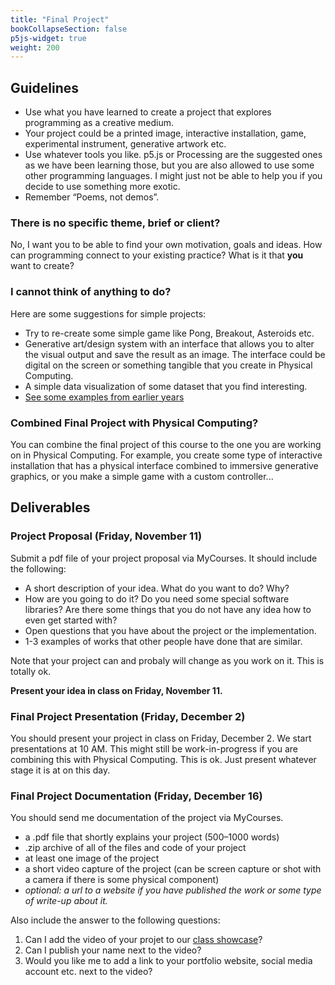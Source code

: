```yaml
---
title: "Final Project"
bookCollapseSection: false
p5js-widget: true
weight: 200
---
```


## Guidelines

- Use what you have learned to create a project that explores programming as a creative medium.
- Your project could be a printed image, interactive installation, game, experimental instrument, generative artwork etc.
- Use whatever tools you like. p5.js or Processing are the suggested ones as we have been learning those, but you are also allowed to use some other programming languages. I might just not be able to help you if you decide to use something more exotic.
- Remember “Poems, not demos”.

### There is no specific theme, brief or client?

No, I want you to be able to find your own motivation, goals and ideas. How can programming connect to your existing practice? What is it that **you** want to create?

### I cannot think of anything to do?

Here are some suggestions for simple projects:

- Try to re-create some simple game like Pong, Breakout, Asteroids etc.
- Generative art/design system with an interface that allows you to alter the visual output and save the result as an image. The interface could be digital on the screen or something tangible that you create in Physical Computing.
- A simple data visualization of some dataset that you find interesting.
- [See some examples from earlier years](../showcase/)

### Combined Final Project with Physical Computing?

You can combine the final project of this course to the one you are working on in Physical Computing. For example, you create some type of interactive installation that has a physical interface combined to immersive generative graphics, or you make a simple game with a custom controller...

## Deliverables

### Project Proposal (Friday, November 11)

Submit a pdf file of your project proposal via MyCourses. It should include the following:
- A short description of your idea. What do you want to do? Why?
- How are you going to do it? Do you need some special software libraries? Are there some things that you do not have any idea how to even get started with?
- Open questions that you have about the project or the implementation.
- 1-3 examples of works that other people have done that are similar.

Note that your project can and probaly will change as you work on it. This is totally ok.

**Present your idea in class on Friday, November 11.**

### Final Project Presentation (Friday, December 2)

You should present your project in class on Friday, December 2. We start presentations at 10 AM. This might still be work-in-progress if you are combining this with Physical Computing. This is ok. Just present whatever stage it is at on this day.

### Final Project Documentation (Friday, December 16)

You should send me documentation of the project via MyCourses.

- a .pdf file that shortly explains your project (500–1000 words)
- .zip archive of all of the files and code of your project
- at least one image of the project
- a short video capture of the project (can be screen capture or shot with a camera if there is some physical component)
- *optional: a url to a website if you have published the work or some type of write-up about it.*

Also include the answer to the following questions:
1. Can I add the video of your projet to our [class showcase](../showcase/2022/)?
2. Can I publish your name next to the video?
3. Would you like me to add a link to your portfolio website, social media account etc. next to the video?




